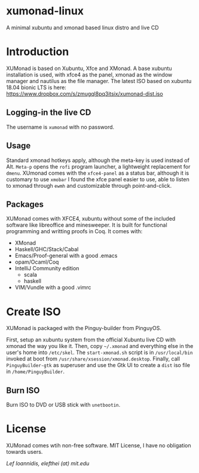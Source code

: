 # xumonad-linux
A minimal xubuntu and xmonad based linux distro and live CD

# Introduction
XUMonad is based on Xubuntu, Xfce and XMonad. A base xubuntu installation is used, with xfce4 as the panel, xmonad as the window
manager and nautilus as the file manager. The latest ISO based on xubuntu 18.04 bionic LTS is here:
https://www.dropbox.com/s/zmugql8pq3itsix/xumonad-dist.iso

## Logging-in the live CD
The username is `xumonad` with no password.

## Usage
Standard xmonad hotkeys apply, although the meta-key is used instead of Alt. `Meta-p` opens the `rofi` program launcher,
a lightweight replacement for `dmenu`. XUmonad comes with the `xfce4-panel` as a status bar, although it is customary
to use `xmobar` I found the xfce panel easier to use, able to listen to xmonad through `ewmh` and customizable through point-and-click.

## Packages
XUMonad comes with XFCE4, xubuntu without some of the included software like libreoffice and minesweeper. It is built
for functional programming and writting proofs in Coq. It comes with:
- XMonad
- Haskell/GHC/Stack/Cabal
- Emacs/Proof-general with a good .emacs
- opam/Ocaml/Coq
- IntelliJ Community edition
  + scala
  + haskell
- VIM/Vundle with a good .vimrc

# Create ISO
XUMonad is packaged with the Pinguy-builder from PinguyOS.

First, setup an xubuntu system from the official Xubuntu live CD with xmonad the way you like it.
Then, copy `~/.xmonad` and everything else in the user's home into `/etc/skel`.
The `start-xmonad.sh` script is in `/usr/local/bin` invoked at boot from `/usr/share/xsession/xmonad.desktop`.
Finally, call `PinguyBuilder-gtk` as superuser and use the Gtk UI to create a `dist` iso file in `/home/PinguyBuilder`.

## Burn ISO
Burn ISO to DVD or USB stick with `unetbootin`.

# License

XUMonad comes wtih non-free software.
MIT License, I have no obligation towards users.

*Lef Ioannidis, elefthei (at) mit.edu*
